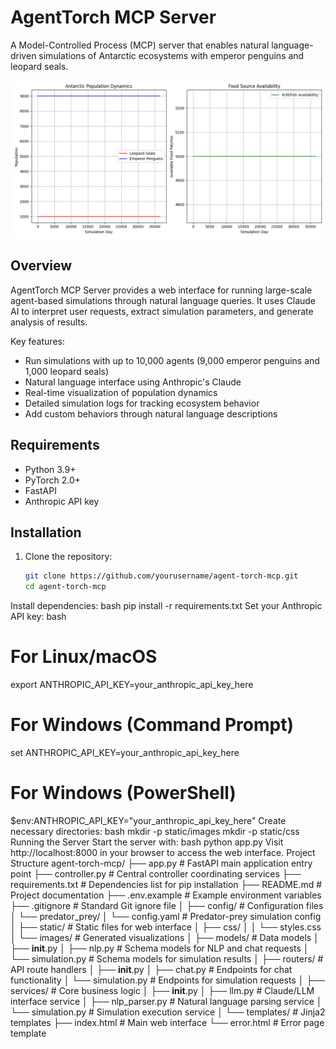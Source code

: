 # AgentTorch MCP Server

A Model-Controlled Process (MCP) server that enables natural language-driven simulations of Antarctic ecosystems with emperor penguins and leopard seals.

![AgentTorch MCP Screenshot](static/images/antarctica_simulation.png)

## Overview

AgentTorch MCP Server provides a web interface for running large-scale agent-based simulations through natural language queries. It uses Claude AI to interpret user requests, extract simulation parameters, and generate analysis of results.

Key features:
- Run simulations with up to 10,000 agents (9,000 emperor penguins and 1,000 leopard seals)
- Natural language interface using Anthropic's Claude
- Real-time visualization of population dynamics
- Detailed simulation logs for tracking ecosystem behavior
- Add custom behaviors through natural language descriptions

## Requirements

- Python 3.9+
- PyTorch 2.0+
- FastAPI
- Anthropic API key

## Installation

1. Clone the repository:
   ```bash
   git clone https://github.com/yourusername/agent-torch-mcp.git
   cd agent-torch-mcp
Install dependencies:
bash
pip install -r requirements.txt
Set your Anthropic API key:
bash
# For Linux/macOS
export ANTHROPIC_API_KEY=your_anthropic_api_key_here

# For Windows (Command Prompt)
set ANTHROPIC_API_KEY=your_anthropic_api_key_here

# For Windows (PowerShell)
$env:ANTHROPIC_API_KEY="your_anthropic_api_key_here"
Create necessary directories:
bash
mkdir -p static/images
mkdir -p static/css
Running the Server
Start the server with:
bash
python app.py
Visit http://localhost:8000 in your browser to access the web interface.
Project Structure
agent-torch-mcp/
├── app.py                  # FastAPI main application entry point
├── controller.py           # Central controller coordinating services
├── requirements.txt        # Dependencies list for pip installation
├── README.md               # Project documentation
├── .env.example            # Example environment variables
├── .gitignore              # Standard Git ignore file
│
├── config/                 # Configuration files
│   └── predator_prey/
│       └── config.yaml     # Predator-prey simulation config
│
├── static/                 # Static files for web interface
│   ├── css/
│   │   └── styles.css
│   └── images/             # Generated visualizations
│
├── models/                 # Data models
│   ├── __init__.py
│   ├── nlp.py              # Schema models for NLP and chat requests
│   └── simulation.py       # Schema models for simulation results
│
├── routers/                # API route handlers
│   ├── __init__.py
│   ├── chat.py             # Endpoints for chat functionality
│   └── simulation.py       # Endpoints for simulation requests
│
├── services/               # Core business logic
│   ├── __init__.py
│   ├── llm.py              # Claude/LLM interface service
│   ├── nlp_parser.py       # Natural language parsing service
│   └── simulation.py       # Simulation execution service
│
└── templates/              # Jinja2 templates
    ├── index.html          # Main web interface
    └── error.html          # Error page template
